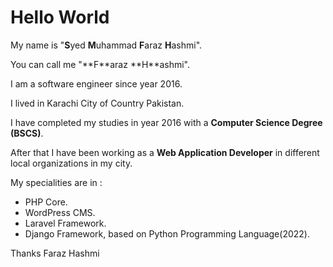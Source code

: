 # Hello World
<p>My name is "<b>S</b>yed <b>M</b>uhammad <b>F</b>araz <b>H</b>ashmi".</p>
You can call me "**F**araz **H**ashmi".
<p>I am a software engineer since year 2016.</p>
<p>I lived in Karachi City of Country Pakistan.</p>
<p>I have completed my studies in year 2016 with a <b>Computer Science Degree (BSCS)</b>.</p>
<p>After that I have been working as a <b>Web Application Developer</b> in different local organizations in my city.</p>
<p>My specialities are  in :</p>
<ul>
	<li>PHP Core.</li>
	<li>WordPress CMS.</li>
	<li>Laravel Framework.</li>
	<li>Django Framework, based on Python Programming Language(2022).</li>
</ul>
<!-- For Business with me, Check Out my profile @ Fiverr: http://bit.ly/2nfgCsZ -->
<p>Thanks Faraz Hashmi</p>
